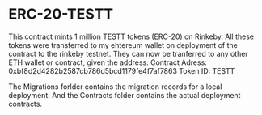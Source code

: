 # ERC-20-TESTT

  
This contract mints 1 million TESTT tokens (ERC-20) on Rinkeby.
All these tokens were transferred to my ehtereum wallet on deployment of the contract to the rinkeby testnet.
They can now be tranferred to any other ETH wallet or contract, given the address. 
Contract Adress: 0xbf8d2d4282b2587cb786d5bcd1179fe4f7af7863
Token ID: TESTT

The Migrations forlder contains the migration records for a local deployment. And the Contracts folder contains the actual deployment contracts. 
